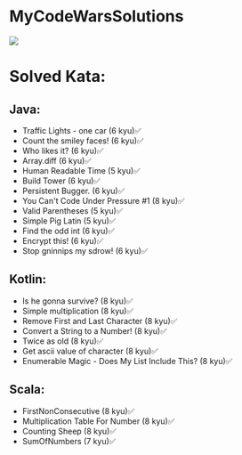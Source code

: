 # MyCodeWarsSolutions
[![](https://www.codewars.com/users/Dimitrius1011/badges/large)](https://www.codewars.com/users/Dimitrius1011/badges/large)

# Solved Kata:
## Java:
* Traffic Lights - one car (6 kyu)✅
* Count the smiley faces! (6 kyu)✅
* Who likes it? (6 kyu)✅
* Array.diff (6 kyu)✅
* Human Readable Time (5 kyu)✅
* Build Tower (6 kyu)✅
* Persistent Bugger. (6 kyu)✅
* You Can't Code Under Pressure #1 (8 kyu)✅
* Valid Parentheses (5 kyu)✅
* Simple Pig Latin (5 kyu)✅
* Find the odd int (6 kyu)✅
* Encrypt this! (6 kyu)✅
* Stop gninnips my sdrow! (6 kyu)✅


## Kotlin:
* Is he gonna survive? (8 kyu)✅
* Simple multiplication (8 kyu)✅
* Remove First and Last Character (8 kyu)✅
* Convert a String to a Number! (8 kyu)✅
* Twice as old (8 kyu)✅
* Get ascii value of character (8 kyu)✅
* Enumerable Magic - Does My List Include This? (8 kyu)✅


## Scala:
* FirstNonConsecutive (8 kyu)✅
* Multiplication Table For Number (8 kyu)✅
* Counting Sheep (8 kyu)✅
* SumOfNumbers (7 kyu)✅
